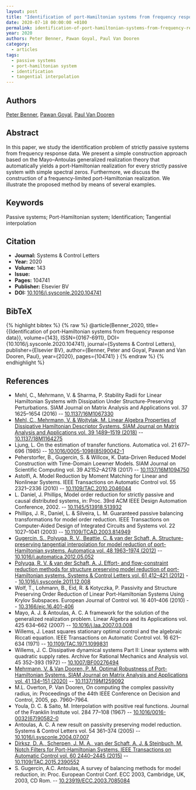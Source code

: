 ```yaml
---
layout: post
title: "Identification of port-Hamiltonian systems from frequency response data"
date: 2020-07-18 00:00:00 +0100
permalink: identification-of-port-hamiltonian-systems-from-frequency-response-data
year: 2020
authors: Peter Benner, Pawan Goyal, Paul Van Dooren
category:
  - articles
tags:
  - passive systems
  - port-hamiltonian system
  - identification
  - tangential interpolation
---
```

 
## Authors
[Peter Benner](authors/peter_benner), [Pawan Goyal](authors/pawan_goyal), [Paul Van Dooren](authors/paul_m_van_dooren)
 
## Abstract
In this paper, we study the identification problem of strictly passive systems from frequency response data. We present a simple construction approach based on the Mayo–Antoulas generalized realization theory that automatically yields a port-Hamiltonian realization for every strictly passive system with simple spectral zeros. Furthermore, we discuss the construction of a frequency-limited port-Hamiltonian realization. We illustrate the proposed method by means of several examples.
 
## Keywords
Passive systems; Port-Hamiltonian system; Identification; Tangential interpolation
 
## Citation
- **Journal:** Systems &amp; Control Letters
- **Year:** 2020
- **Volume:** 143
- **Issue:** 
- **Pages:** 104741
- **Publisher:** Elsevier BV
- **DOI:** [10.1016/j.sysconle.2020.104741](https://doi.org/10.1016/j.sysconle.2020.104741)
 
## BibTeX
{% highlight bibtex %}
{% raw %}
@article{Benner_2020,
  title={{Identification of port-Hamiltonian systems from frequency response data}},
  volume={143},
  ISSN={0167-6911},
  DOI={10.1016/j.sysconle.2020.104741},
  journal={Systems &amp; Control Letters},
  publisher={Elsevier BV},
  author={Benner, Peter and Goyal, Pawan and Van Dooren, Paul},
  year={2020},
  pages={104741}
}
{% endraw %}
{% endhighlight %}
 
## References
- Mehl, C., Mehrmann, V. & Sharma, P. Stability Radii for Linear Hamiltonian Systems with Dissipation Under Structure-Preserving Perturbations. SIAM Journal on Matrix Analysis and Applications vol. 37 1625–1654 (2016) -- [10.1137/16M1067330](https://doi.org/10.1137/16M1067330)
- [Mehl, C., Mehrmann, V. & Wojtylak, M. Linear Algebra Properties of Dissipative Hamiltonian Descriptor Systems. SIAM Journal on Matrix Analysis and Applications vol. 39 1489–1519 (2018)](linear-algebra-properties-of-dissipative-hamiltonian-descriptor-systems) -- [10.1137/18M1164275](https://doi.org/10.1137/18M1164275)
- Ljung, L. On the estimation of transfer functions. Automatica vol. 21 677–696 (1985) -- [10.1016/0005-1098(85)90042-1](https://doi.org/10.1016/0005-1098(85)90042-1)
- Peherstorfer, B., Gugercin, S. & Willcox, K. Data-Driven Reduced Model Construction with Time-Domain Loewner Models. SIAM Journal on Scientific Computing vol. 39 A2152–A2178 (2017) -- [10.1137/16M1094750](https://doi.org/10.1137/16M1094750)
- Astolfi, A. Model Reduction by Moment Matching for Linear and Nonlinear Systems. IEEE Transactions on Automatic Control vol. 55 2321–2336 (2010) -- [10.1109/TAC.2010.2046044](https://doi.org/10.1109/TAC.2010.2046044)
- L. Daniel, J. Phillips, Model order reduction for strictly passive and causal distributed systems, in: Proc. 39rd ACM IEEE Design Automation Conference, 2002. -- [10.1145/513918.513932](https://doi.org/10.1145/513918.513932)
- Phillips, J. R., Daniel, L. & Silveira, L. M. Guaranteed passive balancing transformations for model order reduction. IEEE Transactions on Computer-Aided Design of Integrated Circuits and Systems vol. 22 1027–1041 (2003) -- [10.1109/TCAD.2003.814949](https://doi.org/10.1109/TCAD.2003.814949)
- [Gugercin, S., Polyuga, R. V., Beattie, C. & van der Schaft, A. Structure-preserving tangential interpolation for model reduction of port-Hamiltonian systems. Automatica vol. 48 1963–1974 (2012)](structure-preserving-tangential-interpolation-for-model-reduction-of-port-hamiltonian-systems) -- [10.1016/j.automatica.2012.05.052](https://doi.org/10.1016/j.automatica.2012.05.052)
- [Polyuga, R. V. & van der Schaft, A. J. Effort- and flow-constraint reduction methods for structure preserving model reduction of port-Hamiltonian systems. Systems &amp; Control Letters vol. 61 412–421 (2012)](effort-and-flow-constraint-reduction-methods-for-structure-preserving-model-reduction-of-port-hamiltonian-systems) -- [10.1016/j.sysconle.2011.12.008](https://doi.org/10.1016/j.sysconle.2011.12.008)
- Wolf, T., Lohmann, B., Eid, R. & Kotyczka, P. Passivity and Structure Preserving Order Reduction of Linear Port-Hamiltonian Systems Using Krylov Subspaces. European Journal of Control vol. 16 401–406 (2010) -- [10.3166/ejc.16.401-406](https://doi.org/10.3166/ejc.16.401-406)
- Mayo, A. J. & Antoulas, A. C. A framework for the solution of the generalized realization problem. Linear Algebra and its Applications vol. 425 634–662 (2007) -- [10.1016/j.laa.2007.03.008](https://doi.org/10.1016/j.laa.2007.03.008)
- Willems, J. Least squares stationary optimal control and the algebraic Riccati equation. IEEE Transactions on Automatic Control vol. 16 621–634 (1971) -- [10.1109/TAC.1971.1099831](https://doi.org/10.1109/TAC.1971.1099831)
- Willems, J. C. Dissipative dynamical systems Part II: Linear systems with quadratic supply rates. Archive for Rational Mechanics and Analysis vol. 45 352–393 (1972) -- [10.1007/BF00276494](https://doi.org/10.1007/BF00276494)
- [Mehrmann, V. & Van Dooren, P. M. Optimal Robustness of Port-Hamiltonian Systems. SIAM Journal on Matrix Analysis and Applications vol. 41 134–151 (2020)](optimal-robustness-of-port-hamiltonian-systems) -- [10.1137/19M1259092](https://doi.org/10.1137/19M1259092)
- M.L. Overton, P. Van Dooren, On computing the complex passivity radius, in: Proceedings of the 44th IEEE Conference on Decision and Control, 2005, pp. 7960–7964.
- Youla, D. C. & Saito, M. Interpolation with positive real functions. Journal of the Franklin Institute vol. 284 77–108 (1967) -- [10.1016/0016-0032(67)90582-0](https://doi.org/10.1016/0016-0032(67)90582-0)
- Antoulas, A. C. A new result on passivity preserving model reduction. Systems &amp; Control Letters vol. 54 361–374 (2005) -- [10.1016/j.sysconle.2004.07.007](https://doi.org/10.1016/j.sysconle.2004.07.007)
- [Dirksz, D. A., Scherpen, J. M. A., van der Schaft, A. J. & Steinbuch, M. Notch Filters for Port-Hamiltonian Systems. IEEE Transactions on Automatic Control vol. 60 2440–2445 (2015)](notch-filters-for-port-hamiltonian-systems) -- [10.1109/TAC.2015.2390552](https://doi.org/10.1109/TAC.2015.2390552)
- S. Gugercin, A.C. Antoulas, A survey of balancing methods for model reduction, in: Proc. European Control Conf. ECC 2003, Cambridge, UK, 2003, CD Rom. -- [10.23919/ECC.2003.7085084](https://doi.org/10.23919/ECC.2003.7085084)

